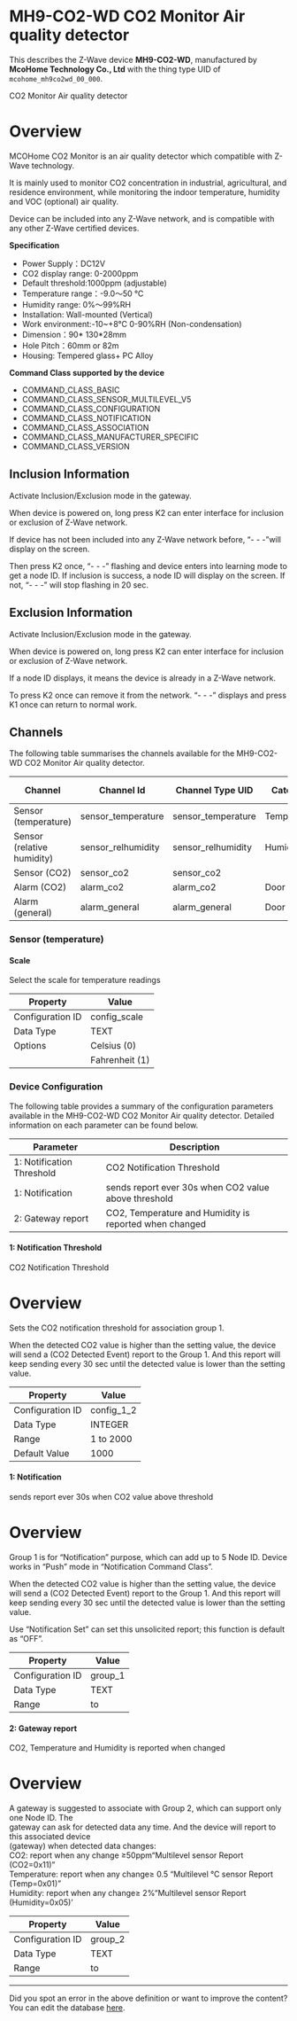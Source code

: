 
# MH9-CO2-WD CO2 Monitor Air quality detector

This describes the Z-Wave device **MH9-CO2-WD**, manufactured by **McoHome Technology Co., Ltd** with the thing type UID of ```mcohome_mh9co2wd_00_000```. 

CO2 Monitor Air quality detector  


# Overview #

MCOHome CO2 Monitor is an air quality detector which compatible with Z-Wave technology.

It is mainly used to monitor CO2 concentration in industrial, agricultural, and residence environment, while monitoring the indoor temperature, humidity and VOC (optional) air quality.

Device can be included into any Z-Wave network, and is compatible with any other Z-Wave certified devices.

**Specification**

 *  Power Supply：DC12V
 *  CO2 display range: 0-2000ppm
 *  Default threshold:1000ppm (adjustable)
 *  Temperature range：-9.0～50 ℃
 *  Humidity range: 0%～99%RH
 *  Installation: Wall-mounted (Vertical)
 *  Work environment:-10~+8℃ 0-90%RH (Non-condensation)
 *  Dimension：90\* 130\*28mm
 *  Hole Pitch：60mm or 82m
 *  Housing: Tempered glass+ PC Alloy

**Command Class supported by the device**

 *  COMMAND\_CLASS\_BASIC
 *  COMMAND\_CLASS\_SENSOR\_MULTILEVEL\_V5
 *  COMMAND\_CLASS\_CONFIGURATION
 *  COMMAND\_CLASS\_NOTIFICATION
 *  COMMAND\_CLASS\_ASSOCIATION
 *  COMMAND\_CLASS\_MANUFACTURER\_SPECIFIC
 *  COMMAND\_CLASS\_VERSION

  


## Inclusion Information ##

Activate Inclusion/Exclusion mode in the gateway.

When device is powered on, long press K2 can enter interface for inclusion or exclusion of Z-Wave network.

If device has not been included into any Z-Wave network before, “- - -”will display on the screen.

Then press K2 once, “- - -” flashing and device enters into learning mode to get a node ID. If inclusion is success, a node ID will display on the screen. If not, “- - -” will stop flashing in 20 sec.

  


## Exclusion Information ##

Activate Inclusion/Exclusion mode in the gateway.

When device is powered on, long press K2 can enter interface for inclusion or exclusion of Z-Wave network.

If a node ID displays, it means the device is already in a Z-Wave network.

To press K2 once can remove it from the network. “- - -” displays and press K1 once can return to normal work.

## Channels
The following table summarises the channels available for the MH9-CO2-WD CO2 Monitor Air quality detector.

| Channel | Channel Id | Channel Type UID | Category | Item Type |
|---------|------------|------------------|----------|-----------|
| Sensor (temperature) | sensor_temperature | sensor_temperature | Temperature | Number |
| Sensor (relative humidity) | sensor_relhumidity | sensor_relhumidity | Humidity | Number |
| Sensor (CO2) | sensor_co2 | sensor_co2 |  | Number |
| Alarm (CO2) | alarm_co2 | alarm_co2 | Door | Switch |
| Alarm (general) | alarm_general | alarm_general | Door | Switch |



### Sensor (temperature)

#### Scale

Select the scale for temperature readings


| Property         | Value    |
|------------------|----------|
| Configuration ID | config_scale |
| Data Type        | TEXT || Default Value | 0 |
| Options | Celsius (0) |
|  | Fahrenheit (1) |






### Device Configuration
The following table provides a summary of the configuration parameters available in the MH9-CO2-WD CO2 Monitor Air quality detector.
Detailed information on each parameter can be found below.

| Parameter   | Description |
|-------------|-------------|
| 1: Notification Threshold | CO2 Notification Threshold |
| 1: Notification | sends report ever 30s when CO2 value above threshold |
| 2: Gateway report | CO2, Temperature and Humidity is reported when changed |




#### 1: Notification Threshold

CO2 Notification Threshold  


# Overview #

Sets the CO2 notification threshold for association group 1.

When the detected CO2 value is higher than the setting value, the device will send a (CO2 Detected Event) report to the Group 1. And this report will keep sending every 30 sec until the detected value is lower than the setting value.


| Property         | Value    |
|------------------|----------|
| Configuration ID | config_1_2 |
| Data Type        | INTEGER |
| Range | 1 to 2000 |
| Default Value | 1000 |






#### 1: Notification

sends report ever 30s when CO2 value above threshold  


# Overview #

Group 1 is for “Notification” purpose, which can add up to 5 Node ID. Device works in “Push” mode in “Notification Command Class”.

When the detected CO2 value is higher than the setting value, the device will send a (CO2 Detected Event) report to the Group 1. And this report will keep sending every 30 sec until the detected value is lower than the setting value.

Use “Notification Set” can set this unsolicited report; this function is default as “OFF”.


| Property         | Value    |
|------------------|----------|
| Configuration ID | group_1 |
| Data Type        | TEXT |
| Range |  to  |






#### 2: Gateway report

CO2, Temperature and Humidity is reported when changed  


# Overview #

A gateway is suggested to associate with Group 2, which can support only one Node ID. The  
gateway can ask for detected data any time. And the device will report to this associated device  
(gateway) when detected data changes:  
CO2: report when any change ≥50ppm“Multilevel sensor Report (CO2=0x11)”  
Temperature: report when any change≥ 0.5 “Multilevel ℃ sensor Report (Temp=0x01)”  
Humidity: report when any change≥ 2%“Multilevel sensor Report (Humidity=0x05)’


| Property         | Value    |
|------------------|----------|
| Configuration ID | group_2 |
| Data Type        | TEXT |
| Range |  to  |






---

Did you spot an error in the above definition or want to improve the content?
You can edit the database [here](http://www.cd-jackson.com/index.php/zwave/zwave-device-database/zwave-device-list/devicesummary/455).

